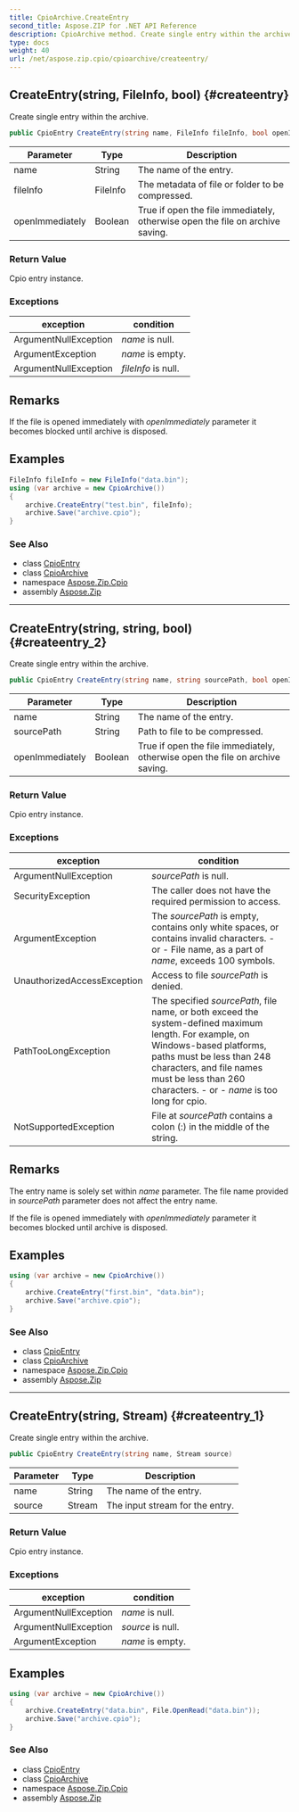 ```yaml
---
title: CpioArchive.CreateEntry
second_title: Aspose.ZIP for .NET API Reference
description: CpioArchive method. Create single entry within the archive
type: docs
weight: 40
url: /net/aspose.zip.cpio/cpioarchive/createentry/
---
```

## CreateEntry(string, FileInfo, bool) {#createentry}

Create single entry within the archive.

```csharp
public CpioEntry CreateEntry(string name, FileInfo fileInfo, bool openImmediately = false)
```

| Parameter | Type | Description |
| --- | --- | --- |
| name | String | The name of the entry. |
| fileInfo | FileInfo | The metadata of file or folder to be compressed. |
| openImmediately | Boolean | True if open the file immediately, otherwise open the file on archive saving. |

### Return Value

Cpio entry instance.

### Exceptions

| exception | condition |
| --- | --- |
| ArgumentNullException | *name* is null. |
| ArgumentException | *name* is empty. |
| ArgumentNullException | *fileInfo* is null. |

## Remarks

If the file is opened immediately with *openImmediately* parameter it becomes blocked until archive is disposed.

## Examples

```csharp
FileInfo fileInfo = new FileInfo("data.bin");
using (var archive = new CpioArchive())
{
    archive.CreateEntry("test.bin", fileInfo);
    archive.Save("archive.cpio");
}
```

### See Also

* class [CpioEntry](../../cpioentry/)
* class [CpioArchive](../)
* namespace [Aspose.Zip.Cpio](../../cpioarchive/)
* assembly [Aspose.Zip](../../../)

---

## CreateEntry(string, string, bool) {#createentry_2}

Create single entry within the archive.

```csharp
public CpioEntry CreateEntry(string name, string sourcePath, bool openImmediately = false)
```

| Parameter | Type | Description |
| --- | --- | --- |
| name | String | The name of the entry. |
| sourcePath | String | Path to file to be compressed. |
| openImmediately | Boolean | True if open the file immediately, otherwise open the file on archive saving. |

### Return Value

Cpio entry instance.

### Exceptions

| exception | condition |
| --- | --- |
| ArgumentNullException | *sourcePath* is null. |
| SecurityException | The caller does not have the required permission to access. |
| ArgumentException | The *sourcePath* is empty, contains only white spaces, or contains invalid characters. - or - File name, as a part of *name*, exceeds 100 symbols. |
| UnauthorizedAccessException | Access to file *sourcePath* is denied. |
| PathTooLongException | The specified *sourcePath*, file name, or both exceed the system-defined maximum length. For example, on Windows-based platforms, paths must be less than 248 characters, and file names must be less than 260 characters. - or - *name* is too long for cpio. |
| NotSupportedException | File at *sourcePath* contains a colon (:) in the middle of the string. |

## Remarks

The entry name is solely set within *name* parameter. The file name provided in *sourcePath* parameter does not affect the entry name.

If the file is opened immediately with *openImmediately* parameter it becomes blocked until archive is disposed.

## Examples

```csharp
using (var archive = new CpioArchive())
{
    archive.CreateEntry("first.bin", "data.bin");
    archive.Save("archive.cpio");
}
```

### See Also

* class [CpioEntry](../../cpioentry/)
* class [CpioArchive](../)
* namespace [Aspose.Zip.Cpio](../../cpioarchive/)
* assembly [Aspose.Zip](../../../)

---

## CreateEntry(string, Stream) {#createentry_1}

Create single entry within the archive.

```csharp
public CpioEntry CreateEntry(string name, Stream source)
```

| Parameter | Type | Description |
| --- | --- | --- |
| name | String | The name of the entry. |
| source | Stream | The input stream for the entry. |

### Return Value

Cpio entry instance.

### Exceptions

| exception | condition |
| --- | --- |
| ArgumentNullException | *name* is null. |
| ArgumentNullException | *source* is null. |
| ArgumentException | *name* is empty. |

## Examples

```csharp
using (var archive = new CpioArchive())
{
    archive.CreateEntry("data.bin", File.OpenRead("data.bin"));
    archive.Save("archive.cpio");
}
```

### See Also

* class [CpioEntry](../../cpioentry/)
* class [CpioArchive](../)
* namespace [Aspose.Zip.Cpio](../../cpioarchive/)
* assembly [Aspose.Zip](../../../)


